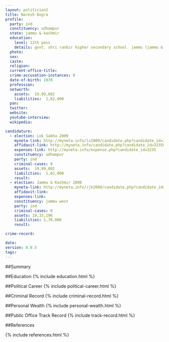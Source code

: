 ```yaml
---
layout: politician2
title: Naresh Dogra
profile: 
  party: ind
  constituency: udhampur
  state: jammu & kashmir
  education: 
    level: 12th pass
    details: govt. shri ranbir higher secondary school  jammu (jammu & kashmir board)
  photo: 
  sex: 
  caste: 
  religion: 
  current-office-title: 
  crime-accusation-instances: 0
  date-of-birth: 1970
  profession: 
  networth: 
    assets:  19,99,802
    liabilities:  1,62,000
  pan: 
  twitter: 
  website: 
  youtube-interview: 
  wikipedia: 

candidature: 
  - election: Lok Sabha 2009
    myneta-link: http://myneta.info/ls2009/candidate.php?candidate_id=3235
    affidavit-link: http://myneta.info/candidate.php?candidate_id=3235&scan=original
    expenses-link: http://myneta.info/expense.php?candidate_id=3235
    constituency: udhampur 
    party: ind
    criminal-cases: 0
    assets:  19,99,802
    liabilities:  1,62,000
    result:  
  - election: Jammu & Kashmir 2008
    myneta-link: http://myneta.info//jk2008/candidate.php?candidate_id=1140
    affidavit-link: 
    expenses-link: 
    constituency: jammu west 
    party: ind
    criminal-cases: 0
    assets: 19,33,196
    liabilities: 1,70,000
    result:  

crime-record: 

date: 
version: 0.0.5
tags: 
---
```

##Summary


##Education
{% include education.html %}


##Political Career
{% include political-career.html %}


##Criminal Record
{% include criminal-record.html %}


##Personal Wealth
{% include personal-wealth.html %}


##Public Office Track Record
{% include track-record.html %}


##References


{% include references.html %}